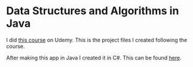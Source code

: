 # Data Structures and Algorithms in Java
I did [this course](https://www.udemy.com/course/data-structures-and-algorithms-deep-dive-using-java/) on Udemy. This is the project files I created following the course. 

After making this app in Java I created it in C#. This can be found [here](https://github.com/Trevo525/Data-Structures-and-Algorithms).
